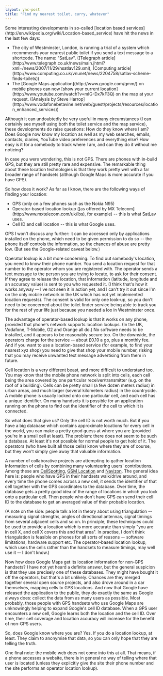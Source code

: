 ```yaml
---
layout: ync-post
title: "Find my nearest toilet, curry, whatever"
---
```


<p>Some interesting developments in so-called
[location based services](http://en.wikipedia.org/wiki/Location-based_service) have hit the news in
the last few
days:
<ul>
<li>The city of Westminster, London, is running a trial of a system which recommends your
nearest public toilet if you send a text message to a shortcode. The name: "SatLav". ([Telegraph
article](http://www.telegraph.co.uk/news/main.jhtml?xml=/news/2007/11/29/nsatlav129.xml),
[Computing
article](http://www.computing.co.uk/vnunet/news/2204758/satlav-scheme-finds-toilets))</li>
<li>The
[Google Maps application](http://www.google.com/gmm/) on mobile phones can now
[show your current location](http://www.youtube.com/watch?v=mIG-Dx7kF3Q) on the map at your request.
([Analysis by Steve
Harrop](http://www.vodafonebetavine.net/web/guest/projects/resources/location_enhanced_services))</li>
</ul>
Although
it can undoubtedly be very useful in many circumstances (I can certainly see myself using both the
toilet service and the map service), these developments do raise questions: How do they know where I
am? Does Google now know my location as well as my web searches, emails, contacts, diaries, YouTube
video preferences and everything else? How easy is it for a somebody to track where I am, and can
they do it without me noticing?</p>

In case you were wondering, this is not GPS. There are phones with
in-build GPS, but they are still pretty rare and expensive. The remarkable thing about these
location technologies is that they work pretty well with a far broader range of handsets (although
Google Maps is more accurate if you have GPS).

<p>So how does it work? As far as I know, there are the
following ways of finding your
location:
<ul>
<li>GPS (only on a few phones such as the Nokia
N95)</li>
<li>Operator-based location lookup ([as offered by MX
Telecom](http://www.mxtelecom.com/uk/lbs), for example) -- this is what SatLav
uses.</li>
<li>Cell ID and cell location -- this is what Google uses.</li>
</ul>
GPS I won't discuss
any further: it can be accessed only by applications installed on the phone, which need to be given
permission to do so -- the phone itself controls the information, so the chances of abuse are pretty
low. (But see the Google-related caveat below.)</p>

Operator lookup is a bit more concerning. To find
out somebody's location, you need to know their phone number. You send a location request for that
number to the operator whom you are registered with. The operator sends a text message to the person
you are trying to locate, to ask for their consent. If they agree to release the location, that
information (latitude, longitude and an accuracy value) is sent to you who requested it. (I think
that's how it works anyway -- I've not seen it in action yet, and I can't try it out since I'm on
the only mobile network in the UK which has not yet implemented location requests). The consent is
valid for only one look-up, so you don't need to be concerned about the toilet finder service being
able to track you for the rest of your life just because you needed a loo in Westminster once.

The
advantage of operator-based lookup is that it works on any phone, provided that phone's network
supports location lookups. (In the UK, Vodafone, T-Mobile, O2 and Orange all do.) No software needs
to be installed, and it appears to be reasonably secure too. On the downside, the operators charge
for the service -- about £0.10 a go, plus a monthly fee. And if you want to use a location-based
service (for example, to find your nearest xyz shop) you need to give that shop your mobile number,
risking that you may receive unwanted text message advertising from them in future.

Cell location
is a very different beast, and more difficult to understand too. You may know that the mobile phone
network is split into cells, each cell being the area covered by one particular receiver/transmitter
(e.g. on the roof of a building). Cells can be pretty small (a few dozen meters radius) in urban
areas, and much larger (several kilometers radius) in the countryside. A mobile phone is usually
locked onto one particular cell, and each cell has a unique identifier. On many handsets it is
possible for an application running on the phone to find out the identifier of the cell to which it
is connected.

So what does that give us? Only the cell ID is not worth much. But if you have a big
database which contains approximate locations for every cell in the world, you can make a pretty
good guess at where you are (provided you're in a small cell at least). The problem: there does not
seem to be such a database. At least it's not possible for normal people to get hold of it. The
operators (who have built all those cells) know where they are of course, but they won't simply give
away that valuable information.

A number of collaborative projects are attempting to gather
location information of cells by combining many volunteering users' contributions. Among these are
[CellSpotting](http://www.cellspotting.com/),
[GSM Location](http://gsmloc.org/) and
[Navizon](http://www.navizon.com/). The general idea here is: people who have GPS in their handsets
walk/drive around, and every time the phone comes across a new cell, it sends the identifier of that
cell together with the GPS coordinates to the database. Over time, the database gets a pretty good
idea of the range of locations in which you lock onto a particular cell. Then people who don't have
GPS can send their cell ID to the database to get an averaged value of their probable location.

(A
note on the side: people talk a lot in theory about using triangulation -- measuring signal
strengths, angles of directional antennas, signal timings from several adjacent cells and so on. In
principle, these techniques could be used to provide a location which is more accurate than simply
"you are in cell X, and cell X covers this and that area". In practise, I don't think triangulation
is feasible on phones for all sorts of reasons -- software limitations, hardware support etc. The
operator-based location lookup, which uses the cells rather than the handsets to measure timings,
may well use it -- I don't know.)

Now how does Google Maps get its location information for non-GPS
handsets? I have not yet heard a definite answer, but the general suspicion is that they use
precisely one of these databases. They might have bought it off the operators, but that's a bit
unlikely. Chances are they merged together several open source projects, and also drove around in a
car themselves, mapping cells to GPS locations. And now that Google have released the application to
the public, they do exactly the same as Google always does: collect the data from as many users as
possible. Most probably, those people with GPS handsets who use Google Maps are unknowingly helping
to expand Google's cell ID database. When a GPS user encounters a new cell, Google learns both the
location and the cell ID. Over time, their cell coverage and location accuracy will increase for the
benefit of non-GPS users.

So, does Google know where you are? Yes. If you do a location lookup, at
least. They claim to anonymise that data, so you can only hope that they are telling the truth.

One
final note: the mobile web does not come into this at all. That means, if a phone accesses a
website, there is in general no way of telling where that user is located (unless they explicitly
give the site their phone number and the site performs an operator location lookup).
